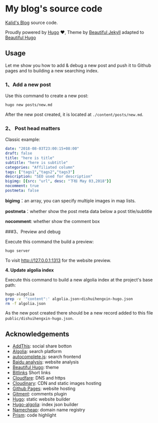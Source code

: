 # My blog's source code

[Kalid's Blog](https://dishuihengxin.github.io/) source code.

Proudly powered by [Hugo](https://github.com/gohugoio/hugo) ❤️, Theme by [Beautiful Jekyll](http://deanattali.com/beautiful-jekyll/) adapted to [Beautiful Hugo](https://github.com/halogenica/beautifulhugo)

## Usage

Let me show you how to add & debug a new post and push it to Github pages and to building a new searching index.

### 1、Add a new post

Use this command to create a new post:

```bash
hugo new posts/new.md
```

After the new post created, it is located at `./content/posts/new.md`.

### 2、 Post head matters

Classic example:

```yaml
date: "2018-08-03T23:00:15+08:00"
draft: false
title: "here is title"
subtitle: "here is subtitle"
categories: "Affiliated column"
tags: ["tags1","tags2","tags3"]
description: "SEO used for description"
bigimg: [{src: "url", desc: "下标 May 03,2018"}]
nocomment: true
postmeta: false
```

**bigimg**：an array, you can specify multiple images in map lists.

**postmeta**：whether show the post meta data below a post title/subtitle

**nocomment**: whether show the comment box

###3、Preview and debug

Execute this command the build a preview:

```bash
hugo server
```

To visit <http://127.0.0.1:1313> for the website preview.

**4. Update algolia index**

Execute this command to build a new algolia index at the project's base path:

```Bash
hugo-alogolia
grep -v '"content":' algolia.json>dishuihengxin-hugo.json
rm -f algolia.json
```

As the  new post created there should be a new record added to this file `public/dishuihengxin-hugo.json`.

## Acknowledgements

- [AddThis](https://www.addthis.com/): social share botton
- [Algolia](https://www.algolia.com/): search platform
- [autocomplete.js](https://github.com/algolia/autocomplete.js): search frontend
- [Baidu analysis](http://tongji.baidu.com/): website analysis
- [Beautiful Hugo](https://github.com/halogenica/beautifulhugo): theme
- [Bitlinks](https://bitly.com/) Short links
- [Cloudfare](https://www.cloudflare.com/): DNS and https
- [Cloudinary](https://www.cloudinary.com/): CDN and static images hosting
- [Github Pages](https://pages.github.com/): website hosting
- [Gitment](https://github.com/imsun/gitment): comments plugin
- [Hugo](https://gohugo.io/): static website builder
- [Hugo-algolia](https://www.npmjs.com/package/hugo-algolia): index json builder
- [Namecheap](https://namecheap.com/): domain name registry
- [Prism](http://prism.com/): code highlight
